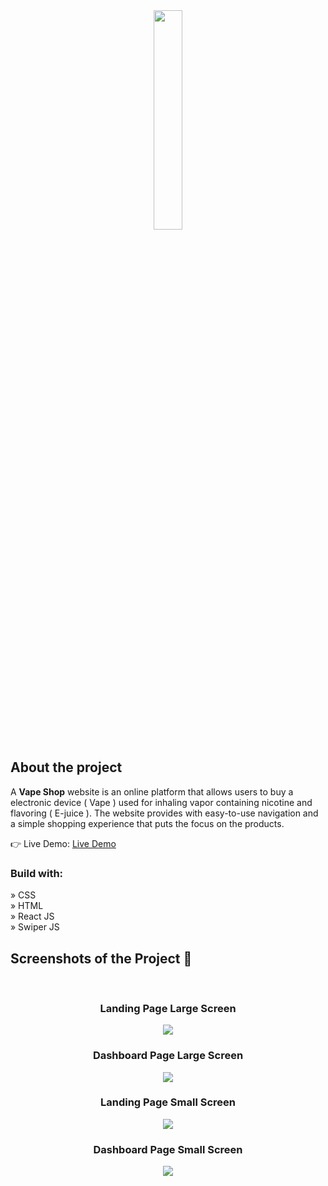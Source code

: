 <div align='center'><img style="width:30%" src='./src/components/assets/Image/Cvlogo.png'/></div>

<h2>About the project</h2>

  <p>A <b>Vape Shop</b> website is an online platform that allows users to buy a electronic device ( Vape ) used for inhaling vapor containing nicotine and flavoring ( E-juice ). The website provides with easy-to-use navigation and a simple shopping experience that puts the focus on the products.</p>

👉 Live Demo: <a href='https://covape-19-garage.vercel.app/'>Live Demo</a>

<h3>Build with:</h3>

» CSS <br>
» HTML <br>
» React JS <br>
» Swiper JS

<h2>Screenshots of the Project 📸</h2>
<br>

<div align='center'>
<h3 align='center'>Landing Page Large Screen</h3>
<img src='./src//components//assets//Image//Covape_Landing.jpeg'/>
<h3 align='center'>Dashboard Page Large Screen</h3>
<img src='./src//components//assets//Image//Covape_Dashboard.jpeg'/>
</div>

<div align='center'>
<h3> Landing Page Small Screen</h3>
<img src='./src//components//assets//Image//Covape_Small01.jpeg'/>
<h3> Dashboard Page Small Screen</h3>
<img src='./src//components//assets//Image//Covape_Small02.jpeg'/>
</div>